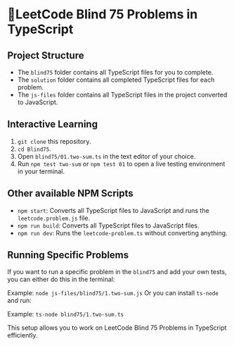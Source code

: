# 🚀LeetCode Blind 75 Problems in TypeScript

## Project Structure

- The `blind75` folder contains all TypeScript files for you to complete.
- The `solution` folder contains all completed TypeScript files for each problem.
- The `js-files` folder contains all TypeScript files in the project converted to JavaScript.

## Interactive Learning
1. `git clone` this repository.
2. `cd Blind75`.
3. Open `blind75/01.two-sum.ts` in the text editor of your choice.
4. Run `npm test two-sum` or `npm test 01` to open a live testing environment in your terminal.

## Other available NPM Scripts
- `npm start`: Converts all TypeScript files to JavaScript and runs the `leetcode.problem.js` file.
- `npm run build`: Converts all TypeScript files to JavaScript files.
- `npm run dev`: Runs the `leetcode-problem.ts` without converting anything.

## Running Specific Problems

If you want to run a specific problem in the `blind75` and add your own tests, you can either do this in the terminal:

Example:
`node js-files/blind75/1.two-sum.js`
Or you can install `ts-node` and run:

Example:
`ts-node blind75/1.two-sum.ts`

This setup allows you to work on LeetCode Blind 75 Problems in TypeScript efficiently.
